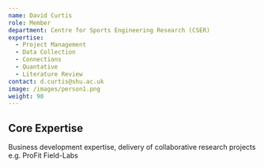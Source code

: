 ```yaml
---
name: David Curtis
role: Member
department: Centre for Sports Engineering Research (CSER)
expertise:
  - Project Management
  - Data Collection
  - Connections
  - Quantative
  - Literature Review
contact: d.curtis@shu.ac.uk
image: /images/person1.png
weight: 90
---
```


## Core Expertise

Business development expertise, delivery of collaborative research projects e.g. ProFit Field-Labs
